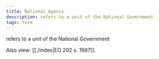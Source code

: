 ```yaml
---
title: National Agency
description: refers to a unit of the National Government
tags: term
---
```


refers to a unit of the National Government

Also view: [[./index|EO 292 s. 1987]].
